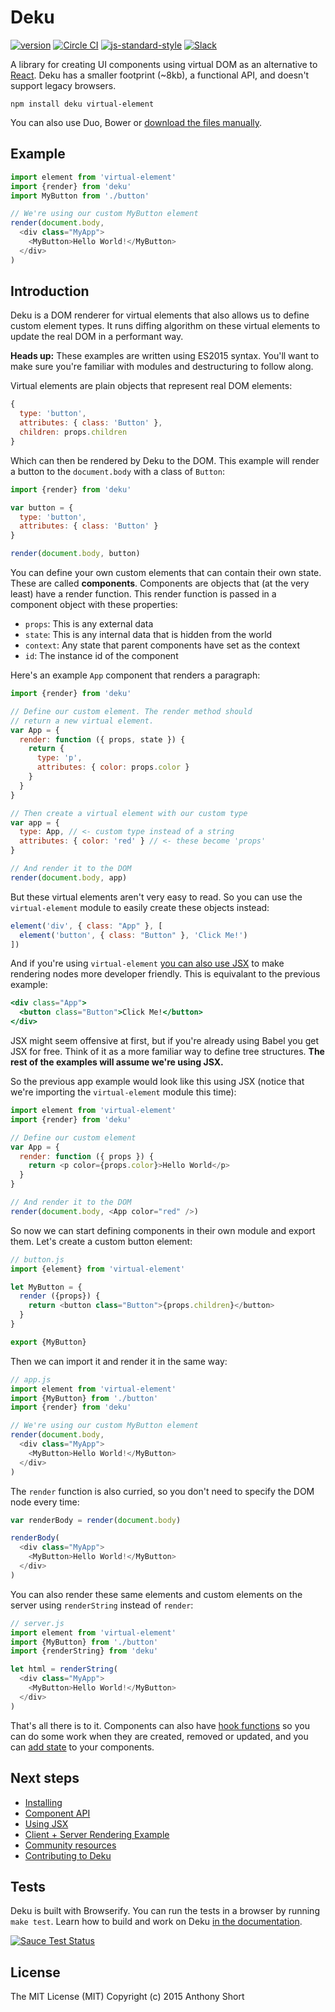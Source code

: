 # Deku

[![version](https://img.shields.io/npm/v/deku.svg?style=flat-square)](https://www.npmjs.com/package/deku) [![Circle CI](https://img.shields.io/circleci/project/BrightFlair/PHP.Gt.svg?style=flat-square)](https://circleci.com/gh/dekujs/deku) [![js-standard-style](https://img.shields.io/badge/code%20style-standard-brightgreen.svg?style=flat-square)](https://github.com/feross/standard) [![Slack](https://img.shields.io/badge/Slack-Join%20Chat%20→-blue.svg?style=flat-square)](https://dekujs.herokuapp.com)

A library for creating UI components using virtual DOM as an alternative to [React](https://github.com/facebook/react). Deku has a smaller footprint (~8kb), a functional API, and doesn't support legacy browsers.

```
npm install deku virtual-element
```

You can also use Duo, Bower or [download the files manually](https://github.com/dekujs/deku/releases).

## Example

```js
import element from 'virtual-element'
import {render} from 'deku'
import MyButton from './button'

// We're using our custom MyButton element
render(document.body,
  <div class="MyApp">
    <MyButton>Hello World!</MyButton>
  </div>
)
```

## Introduction

Deku is a DOM renderer for virtual elements that also allows us to define custom element types. It runs diffing algorithm on these virtual elements to update the real DOM in a performant way.

**Heads up:** These examples are written using ES2015 syntax. You'll want to make sure you're familiar with modules and destructuring to follow along.

Virtual elements are plain objects that represent real DOM elements:

```js
{
  type: 'button',
  attributes: { class: 'Button' },
  children: props.children
}
```

Which can then be rendered by Deku to the DOM. This example will render a button to the `document.body` with a class of `Button`:

```js
import {render} from 'deku'

var button = {
  type: 'button',
  attributes: { class: 'Button' }
}

render(document.body, button)
```

You can define your own custom elements that can contain their own state. These are called **components**. Components are objects that (at the very least) have a render function. This render function is passed in a component object with these properties:

* `props`: This is any external data
* `state`: This is any internal data that is hidden from the world
* `context`: Any state that parent components have set as the context
* `id`: The instance id of the component

Here's an example `App` component that renders a paragraph:

```js
import {render} from 'deku'

// Define our custom element. The render method should
// return a new virtual element.
var App = {
  render: function ({ props, state }) {
    return {
      type: 'p',
      attributes: { color: props.color }
    }
  }
}

// Then create a virtual element with our custom type
var app = {
  type: App, // <- custom type instead of a string
  attributes: { color: 'red' } // <- these become 'props'
}

// And render it to the DOM
render(document.body, app)
```

But these virtual elements aren't very easy to read. So you can use the `virtual-element` module to easily create these objects instead:

```js
element('div', { class: "App" }, [
  element('button', { class: "Button" }, 'Click Me!')
])
```

And if you're using `virtual-element` [you can also use JSX](https://github.com/dekujs/deku/blob/master/docs/guides/jsx.md) to make rendering nodes more developer friendly. This is equivalant to the previous example:

```jsx
<div class="App">
  <button class="Button">Click Me!</button>
</div>
```

JSX might seem offensive at first, but if you're already using Babel you get JSX for free. Think of it as a more familiar way to define tree structures. **The rest of the examples will assume we're using JSX.**

So the previous app example would look like this using JSX (notice that we're importing the `virtual-element` module this time):

```js
import element from 'virtual-element'
import {render} from 'deku'

// Define our custom element
var App = {
  render: function ({ props }) {
    return <p color={props.color}>Hello World</p>
  }
}

// And render it to the DOM
render(document.body, <App color="red" />)
```

So now we can start defining components in their own module and export them. Let's create a custom button element:

```js
// button.js
import {element} from 'virtual-element'

let MyButton = {
  render ({props}) {
    return <button class="Button">{props.children}</button>
  }  
}

export {MyButton}
```

Then we can import it and render it in the same way:

```js
// app.js
import element from 'virtual-element'
import {MyButton} from './button'
import {render} from 'deku'

// We're using our custom MyButton element
render(document.body,
  <div class="MyApp">
    <MyButton>Hello World!</MyButton>
  </div>
)
```

The `render` function is also curried, so you don't need to specify the DOM node every time:

```js
var renderBody = render(document.body)

renderBody(
  <div class="MyApp">
    <MyButton>Hello World!</MyButton>
  </div>
)
```

You can also render these same elements and custom elements on the server using `renderString` instead of `render`:

```js
// server.js
import element from 'virtual-element'
import {MyButton} from './button'
import {renderString} from 'deku'

let html = renderString(
  <div class="MyApp">
    <MyButton>Hello World!</MyButton>
  </div>
)
```

That's all there is to it. Components can also have [hook functions](https://github.com/dekujs/deku/blob/master/docs/guides/components.md) so you can do some work when they are created, removed or updated, and you can [add state](https://github.com/dekujs/deku/blob/master/docs/guides/components.md) to your components.

## Next steps

* [Installing](https://github.com/dekujs/deku/blob/master/docs/guides/install.md)
* [Component API](https://github.com/dekujs/deku/blob/master/docs/guides/components.md)
* [Using JSX](https://github.com/dekujs/deku/blob/master/docs/guides/jsx.md)
* [Client + Server Rendering Example](https://github.com/dekujs/todomvc)
* [Community resources](https://github.com/stevenmiller888/awesome-deku)
* [Contributing to Deku](https://github.com/dekujs/deku/blob/master/docs/guides/development.md)

## Tests

Deku is built with Browserify. You can run the tests in a browser by running `make test`. Learn how to build and work on Deku [in the documentation](https://github.com/dekujs/deku/blob/master/docs/guides/development.md).

[![Sauce Test Status](https://saucelabs.com/browser-matrix/deku.svg)](https://saucelabs.com/u/deku)

## License

The MIT License (MIT) Copyright (c) 2015 Anthony Short
